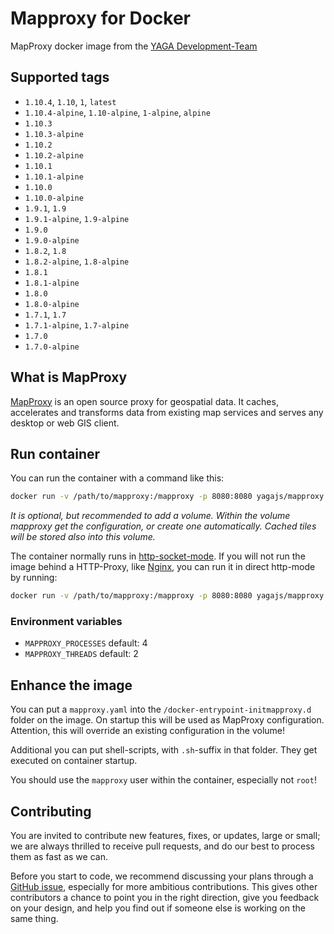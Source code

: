 # Mapproxy for Docker

MapProxy docker image from the [YAGA Development-Team](https://yagajs.org)

## Supported tags

* `1.10.4`, `1.10`, `1`, `latest`
* `1.10.4-alpine`, `1.10-alpine`, `1-alpine`, `alpine`
* `1.10.3`
* `1.10.3-alpine`
* `1.10.2`
* `1.10.2-alpine`
* `1.10.1`
* `1.10.1-alpine`
* `1.10.0`
* `1.10.0-alpine`
* `1.9.1`, `1.9`
* `1.9.1-alpine`, `1.9-alpine`
* `1.9.0`
* `1.9.0-alpine`
* `1.8.2`, `1.8`
* `1.8.2-alpine`, `1.8-alpine`
* `1.8.1`
* `1.8.1-alpine`
* `1.8.0`
* `1.8.0-alpine`
* `1.7.1`, `1.7`
* `1.7.1-alpine`, `1.7-alpine`
* `1.7.0`
* `1.7.0-alpine`

## What is MapProxy

[MapProxy](https://mapproxy.org/) is an open source proxy for geospatial data. It caches, accelerates and transforms
data from existing map services and serves any desktop or web GIS client.

## Run container

You can run the container with a command like this:

```bash
docker run -v /path/to/mapproxy:/mapproxy -p 8080:8080 yagajs/mapproxy
```

*It is optional, but recommended to add a volume. Within the volume mapproxy get the configuration, or create one
automatically. Cached tiles will be stored also into this volume.*

The container normally runs in [http-socket-mode](http://uwsgi-docs.readthedocs.io/en/latest/HTTP.html). If you will not
run the image behind a HTTP-Proxy, like [Nginx](http://nginx.org/), you can run it in direct http-mode by running:

```bash
docker run -v /path/to/mapproxy:/mapproxy -p 8080:8080 yagajs/mapproxy mapproxy http
```

### Environment variables

* `MAPPROXY_PROCESSES` default: 4
* `MAPPROXY_THREADS` default: 2

## Enhance the image

You can put a `mapproxy.yaml` into the `/docker-entrypoint-initmapproxy.d` folder on the image. On startup this will be
used as MapProxy configuration. Attention, this will override an existing configuration in the volume!

Additional you can put shell-scripts, with `.sh`-suffix in that folder. They get executed on container startup.

You should use the `mapproxy` user within the container, especially not `root`!

## Contributing

You are invited to contribute new features, fixes, or updates, large or small; we are always thrilled to receive pull
requests, and do our best to process them as fast as we can.

Before you start to code, we recommend discussing your plans through a
[GitHub issue](https://github.com/yagajs/docker-mapproxy/issues), especially for more ambitious contributions.
This gives other contributors a chance to point you in the right direction, give you feedback on your design, and help
you find out if someone else is working on the same thing.
